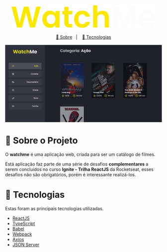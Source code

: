 <div align='center'>
  <img src='.github/logo.svg' alt='Watchme'/>
</div>

</br>

<div align='center'>
  <a href='#about'>📖 Sobre</a>&nbsp;&nbsp;&nbsp;|&nbsp;&nbsp;&nbsp;
  <a href='#technologies'>🔩 Tecnologias</a>
</div>

</br>

<div align="center">
  <img src=".github/watchme-home.png" alt="Capa do projeto Watchme" width="780px" />
</div>

<a id='about'></a>

# 📖 Sobre o Projeto

O **watchme** é uma aplicação web, criada para ser um catálogo de filmes.

Está aplicação faz parte de uma série de desafios **complementares** a serem concluídos no curso **Ignite - Trilha ReactJS** da Rocketseat, esses desafios não são obrigatórios, porém é interessante realizá-los.

<a id='technologies'></a>

# 🔩 Tecnologias

Estas foram as principais tecnologias utilizadas.

- [ReactJS](https://pt-br.reactjs.org/)
- [TypeScript](https://www.typescriptlang.org/)
- [Babel](https://babeljs.io/)
- [Webpack](https://webpack.js.org/)
- [Axios](https://axios-http.com/)
- [JSON Server](https://github.com/typicode/json-server)
